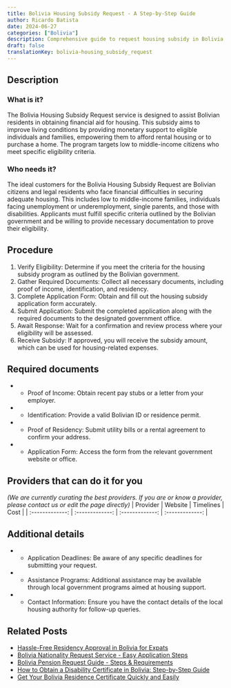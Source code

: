 ```yaml
---
title: Bolivia Housing Subsidy Request - A Step-by-Step Guide
author: Ricardo Batista
date: 2024-06-27
categories: ["Bolivia"]
description: Comprehensive guide to request housing subsidy in Bolivia, including eligibility, required documents, and step-by-step process.
draft: false
translationKey: bolivia-housing_subsidy_request
---
```


## Description
### What is it?
The Bolivia Housing Subsidy Request service is designed to assist Bolivian residents in obtaining financial aid for housing. This subsidy aims to improve living conditions by providing monetary support to eligible individuals and families, empowering them to afford rental housing or to purchase a home. The program targets low to middle-income citizens who meet specific eligibility criteria.

### Who needs it?
The ideal customers for the Bolivia Housing Subsidy Request are Bolivian citizens and legal residents who face financial difficulties in securing adequate housing. This includes low to middle-income families, individuals facing unemployment or underemployment, single parents, and those with disabilities. Applicants must fulfill specific criteria outlined by the Bolivian government and be willing to provide necessary documentation to prove their eligibility.

## Procedure

1. Verify Eligibility: Determine if you meet the criteria for the housing subsidy program as outlined by the Bolivian government.
2. Gather Required Documents: Collect all necessary documents, including proof of income, identification, and residency.
3. Complete Application Form: Obtain and fill out the housing subsidy application form accurately.
4. Submit Application: Submit the completed application along with the required documents to the designated government office.
5. Await Response: Wait for a confirmation and review process where your eligibility will be assessed.
6. Receive Subsidy: If approved, you will receive the subsidy amount, which can be used for housing-related expenses.


## Required documents

- * Proof of Income: Obtain recent pay stubs or a letter from your employer.
- * Identification: Provide a valid Bolivian ID or residence permit.
- * Proof of Residency: Submit utility bills or a rental agreement to confirm your address.
- * Application Form: Access the form from the relevant government website or office.


## Providers that can do it for you
_(We are currently curating the best providers. If you are or know a provider, please contact us or edit the page directly)_
| Provider        |     Website     |     Timelines    |       Cost      |
| :-------------: | :-------------: |  :-------------: | :-------------: |

## Additional details

- * Application Deadlines: Be aware of any specific deadlines for submitting your request.
- * Assistance Programs: Additional assistance may be available through local government programs aimed at housing support.
- * Contact Information: Ensure you have the contact details of the local housing authority for follow-up queries.




## Related Posts

- [Hassle-Free Residency Approval in Bolivia for Expats](https://tramitit.com/guides/bolivia/residency_request/)
- [Bolivia Nationality Request Service - Easy Application Steps](https://tramitit.com/guides/bolivia/nationality_request/)
- [Bolivia Pension Request Guide - Steps & Requirements](https://tramitit.com/guides/bolivia/pension_request/)
- [How to Obtain a Disability Certificate in Bolivia: Step-by-Step Guide](https://tramitit.com/guides/bolivia/disability_certificate/)
- [Get Your Bolivia Residence Certificate Quickly and Easily](https://tramitit.com/guides/bolivia/residence_certificate/)